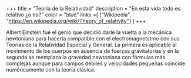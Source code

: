 +++
title = "Teoría de la Relatividad"
description = "En esta vida todo es relativo ¿o no?"
color = "blue"
links =[
  ["Wikipedia", "https://en.wikipedia.org/wiki/Theory_of_relativity"]
]
+++

Albert Einstein fue el genio que decidió darle la vuelta a la mecánica newtoniana para hacerla compatible con el electromagnetstmo con sus Teorías de la Relatividad Especial y General. La primera es aplicable al movimiento de los cuerpos en ausencia de fuerzas gravitatorias y en la segunda se reemplaza la gravedad newtoniana con fórmulas más complejas aunque para campos débiles y velocidades pequeñas coincide numéricamente con la teoría clásica.
